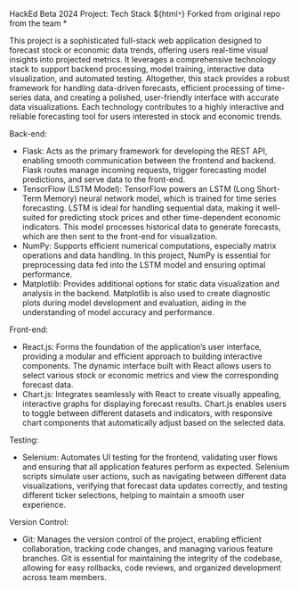 HackEd Beta 2024 Project: Tech Stack
${html`*`} Forked from original repo from the team *

This project is a sophisticated full-stack web application designed to forecast stock or economic data trends, offering users real-time visual insights into projected metrics. It leverages a comprehensive technology stack to support backend processing, model training, interactive data visualization, and automated testing. Altogether, this stack provides a robust framework for handling data-driven forecasts, efficient processing of time-series data, and creating a polished, user-friendly interface with accurate data visualizations. Each technology contributes to a highly interactive and reliable forecasting tool for users interested in stock and economic trends.

Back-end:

- Flask: Acts as the primary framework for developing the REST API, enabling smooth communication between the frontend and backend. Flask routes manage incoming requests, trigger forecasting model predictions, and serve data to the front-end.
- TensorFlow (LSTM Model): TensorFlow powers an LSTM (Long Short-Term Memory) neural network model, which is trained for time series forecasting. LSTM is ideal for handling sequential data, making it well-suited for predicting stock prices and other time-dependent economic indicators. This model processes historical data to generate forecasts, which are then sent to the front-end for visualization.
- NumPy: Supports efficient numerical computations, especially matrix operations and data handling. In this project, NumPy is essential for preprocessing data fed into the LSTM model and ensuring optimal performance.
- Matplotlib: Provides additional options for static data visualization and analysis in the backend. Matplotlib is also used to create diagnostic plots during model development and evaluation, aiding in the understanding of model accuracy and performance.


Front-end:

- React.js: Forms the foundation of the application’s user interface, providing a modular and efficient approach to building interactive components. The dynamic interface built with React allows users to select various stock or economic metrics and view the corresponding forecast data.
- Chart.js: Integrates seamlessly with React to create visually appealing, interactive graphs for displaying forecast results. Chart.js enables users to toggle between different datasets and indicators, with responsive chart components that automatically adjust based on the selected data.


Testing:

- Selenium: Automates UI testing for the frontend, validating user flows and ensuring that all application features perform as expected. Selenium scripts simulate user actions, such as navigating between different data visualizations, verifying that forecast data updates correctly, and testing different ticker selections, helping to maintain a smooth user experience.


Version Control:

- Git: Manages the version control of the project, enabling efficient collaboration, tracking code changes, and managing various feature branches. Git is essential for maintaining the integrity of the codebase, allowing for easy rollbacks, code reviews, and organized development across team members.
